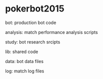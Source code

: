 pokerbot2015
============
bot: production bot code 

analysis: match performance analysis scripts 

study: bot research srcipts 

lib: shared code 

data: bot data files 

log: match log files
